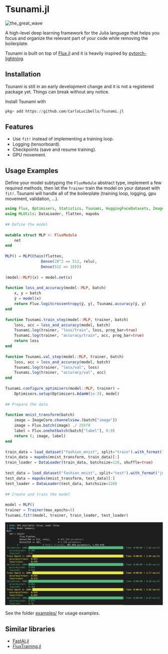 # Tsunami.jl

![the_great_wave](https://raw.githubusercontent.com/CarloLucibello/Tsunami.jl/main/docs/src/assets/the_great_wave.jpg)

A high-level deep learning framework for the Julia language 
that helps you focus and organize the relevant part of your code
while removing the boilerplate. 

Tsunami  is built on top of [Flux.jl](https://github.com/FluxML/Flux.jl)
and it is heavily inspired by [pytorch-lightning](https://pytorch-lightning.readthedocs.io/en/latest/).

## Installation 

Tsunami is still in an early development change and it is not a registered package yet. 
Things can break without any notice. 

Install Tsunami with 
```julia
pkg> add https://github.com/CarloLucibello/Tsunami.jl
```

## Features

- Use `fit!` instead of implementing a training loop.
- Logging (tensorboard).
- Checkpoints (save and resume training).
- GPU movement.

## Usage Examples

Define your model subtyping the `FluxModule` abstract type, implement a few required methods, then let the `Trainer`
train the model on your dataset with `fit!`. Tsunami will handle all of the boilerplate (training loop, logging, gpu movement, validation, ...).

```julia
using Flux, Optimisers, Statistics, Tsunami, HuggingFaceDatasets, ImageCore
using MLUtils: DataLoader, flatten, mapobs

## Define the model 

mutable struct MLP <: FluxModule
    net
end

MLP() = MLP(Chain(flatten,
                Dense(28^2 => 512, relu), 
                Dense(512 => 10)))

(model::MLP)(x) = model.net(x)

function loss_and_accuracy(model::MLP, batch)
    x, y = batch
    ŷ = model(x)
    return Flux.logitcrossentropy(ŷ, y), Tsunami.accuracy(ŷ, y)
end

function Tsunami.train_step(model::MLP, trainer, batch)
    loss, acc = loss_and_accuracy(model, batch)
    Tsunami.log(trainer, "loss/train", loss, prog_bar=true)
    Tsunami.log(trainer, "accuracy/train", acc, prog_bar=true)
    return loss
end

function Tsunami.val_step(model::MLP, trainer, batch)
    loss, acc = loss_and_accuracy(model, batch)
    Tsunami.log(trainer, "loss/val", loss)
    Tsunami.log(trainer, "accuracy/val", acc)
end

Tsunami.configure_optimisers(model::MLP, trainer) = 
    Optimisers.setup(Optimisers.AdamW(1e-3), model)

## Prepare the data

function mnist_transform(batch)
    image = ImageCore.channelview.(batch["image"])
    image = Flux.batch(image) ./ 255f0
    label = Flux.onehotbatch(batch["label"], 0:9)
    return (; image, label)
end

train_data = load_dataset("fashion_mnist", split="train").with_format("julia")
train_data = mapobs(mnist_transform, train_data)[:]
train_loader = DataLoader(train_data, batchsize=128, shuffle=true)

test_data = load_dataset("fashion_mnist", split="test").with_format("julia")
test_data = mapobs(mnist_transform, test_data)[:]
test_loader = DataLoader(test_data, batchsize=128)

## Create and train the model

model = MLP()
trainer = Trainer(max_epochs=5)
Tsunami.fit!(model, trainer, train_loader, test_loader)
```

![console output](./assets/readme_output.png)

See the folder [examples/](https://github.com/CarloLucibello/Tsunami.jl/tree/main/examples) for usage examples.

## Similar libraries 

- [FastAI.jl](https://github.com/FluxML/FastAI.jl)
- [FluxTraining.jl](https://github.com/FluxML/FluxTraining.jl)

